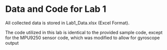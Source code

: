 # Data and Code for Lab 1

All collected data is stored in Lab1_Data.xlsx (Excel Format).

The code utilized in this lab is identical to the provided sample code, except for the MPU9250 sensor code, which was modified to allow for gyroscope output
